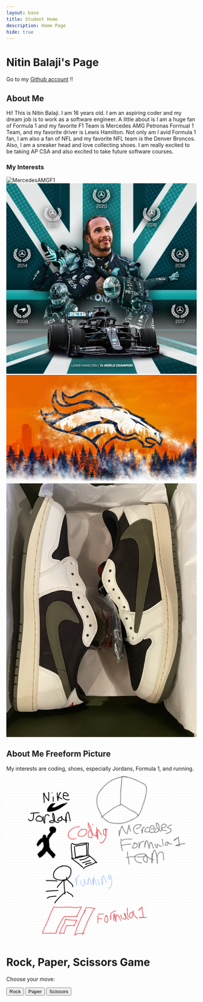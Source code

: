 ```yaml
---
layout: base
title: Student Home 
description: Home Page
hide: true
---
```


# Nitin Balaji's Page

Go to my [Github account](https://github.com/nitinsandiego) !!

## About Me
Hi! This is Nitin Balaji. I am 16 years old. I am an aspiring coder and my dream job is to work as a software engineer. A little about is I am a huge fan of Formula 1 and my favorite F1 Team is Mercedes AMG Petronas Formual 1 Team, and my favorite driver is Lewis Hamilton. Not only am I avid Formula 1 fan, I am also a fan of NFL and my favorite NFL team is the Denver Broncos. Also, I am a sneaker head and love collecting shoes. I am really excited to be taking AP CSA and also excited to take future software courses.

### My Interests
![MercedesAMGF1](images/MercedesAMGF1.jpg)
![LewisHamilton](images/LewisHamilton.png)
![DenverBroncos](images/DenverBroncos.png)
![Shoes](images/Shoes.png)

## About Me Freeform Picture
My interests are coding, shoes, especially Jordans, Formula 1, and running.
![Freeform About Me](images/FreeformAboutMe.png)

<body>
    <h1>Rock, Paper, Scissors Game</h1>
    <p>Choose your move:</p>
    <button onclick="playGame('rock')">Rock</button>
    <button onclick="playGame('paper')">Paper</button>
    <button onclick="playGame('scissors')">Scissors</button>
    <p id="result"></p>
    <script>
        function playGame(playerChoice) {
            var choices = ["rock", "paper", "scissors"];
            var reuslt = "";
            for(var i = 0; i < 3; i++) {
                var computerChoice = choices[Math.floor(Math.random() * 3)];
                if(playerChoice === computerChoice) {
                    result += "Round" + (i+1) + ": It's a tie!";
                } else if (
                    (playerChoice === "rock" && computerChoice === "scissors") ||
                    (playerChoice === "paper" && computerChoice === "rock") ||
                    (playerChoice === "scissors" && computerChoice === "paper")
                ) {
                    result += "Round " + (i+1) + ": You win! ";
                } else {
                    result += "Round " + (i+1) + ": Computer wins! ";
                }
            }
        }
        document.getElementById("result").textContent = result;
    </script>
</body>